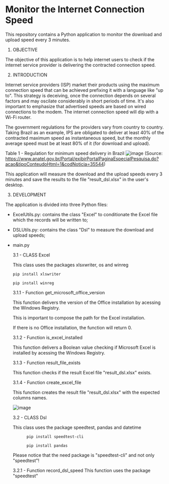 # Monitor the Internet Connection Speed

This repository contains a Python application to monitor the download and upload speed every 3 minutes.

1) OBJECTIVE

The objective of this application is to help internet users to check if the internet service provider is delivering the contracted connection speed.

2) INTRODUCTION

Internet service providers (ISP) market their products using the maximum connection speed that can be achieved prefixing it with a language like "up to". This strategy is deceiving, once the connection depends on several factors and may oscilate considerably in short periods of time. It's also important to emphasize that advertised speeds are based on wired connections to the modem. The internet connection speed will dip with a Wi-Fi router.

The government regulations for the providers vary from country to country. Taking Brazil as an example, IPS are obligated to deliver at least 40% of the contracted maximum speed as instantaneous speed, but the monthly average speed must be at least 80% of it (for download and upload).

Table 1 - Regulation for minimum speed delivery in Brazil 
![image](https://user-images.githubusercontent.com/81535464/113519855-2fd0b100-958f-11eb-8b52-bf628e04e87d.png)
(Source: https://www.anatel.gov.br/Portal/exibirPortalPaginaEspecialPesquisa.do?acao&tipoConteudoHtml=1&codNoticia=35544)

This application will measure the download and the upload speeds every 3 minutes and save the results to the file "result_dsl.xlsx" in the user's desktop.

3) DEVELOPMENT

The application is divided into three Python files:

  - ExcelUtils.py: contains the class "Excel" to conditionate the Excel file which the records will be written to;
  - DSLUtils.py: contains the class "Dsl" to measure the download and upload speeds;
  - main.py
  
       3.1 - CLASS Excel
       
       This class uses the packages xlsxwriter, os and winreg
                                                  
        pip install xlswriter
        
        pip install winreg
             
       3.1.1 - Function get_microsoft_office_version
           
       This function delivers the version of the Office installation by acessing the Windows Registry.
           
       This is important to compose the path for the Excel installation.
           
       If there is no Office installation, the function will return 0.
                  
       3.1.2 - Function is_excel_installed
           
       This function delivers a Boolean value checking if Microsoft Excel is installed by acessing the Windows Registry.
              
       3.1.3 - Function result_file_exists
           
       This function checks if the result Excel file "result_dsl.xlsx" exists.
                  
       3.1.4 - Function create_excel_file
           
       This function creates the result file "result_dsl.xlsx" with the expected columns names.
       
       ![image](https://user-images.githubusercontent.com/81535464/113520376-ed10d800-9592-11eb-93b7-da8cd12e29d6.png)
       
       
       3.2 - CLASS Dsl
       
       This class uses the package speedtest, pandas and datetime
       
              pip install speedtest-cli
              
              pip install pandas
              
       Please notice that the need package is "speedtest-cli" and not only "speedtest"!
       
       3.2.1 - Function record_dsl_speed
           This function uses the package "speedtest"

                  
 
